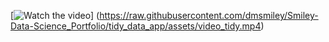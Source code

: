 [![Watch the video](https://raw.githubusercontent.com/dmsmiley/Smiley-Data-Science_Portfolio/tidy_data_app/assets/thumbnail_tidy.jpg)]
(https://raw.githubusercontent.com/dmsmiley/Smiley-Data-Science_Portfolio/tidy_data_app/assets/video_tidy.mp4)


